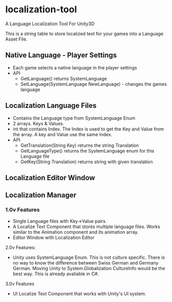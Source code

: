 # localization-tool
A Language Localization Tool For Unity3D

This is a string table to store localized text for your games into a Language Asset File. 

## Native Language - Player Settings
- Each game selects a native language in the player settings
- API
  - GetLanguage() returns SystemLanguage
  - SetLanguage(SystemLanguage NewLanguage) - changes the games language

## Localization Language Files
- Contains the Language type from SystemLanguage Enum
- 2 arrays. Keys & Values.
- int that contains Index. The Index is used to get the Key and Value from the array. A key and Value use the same Index.
- API
  - GetTranslation(String Key) returns the string Translation
  - GetLanguageType() returns the SystemLanguage enum for this Language file
  - GetKey(String Translation) returns string with given translation

## Localization Editor Window

## Localization Manager


### 1.0v Features 
- Single Language files with Key->Value pairs. 
- A Localize Text Component that stores multiple language files. Works similar to the Animation component and its animation array.
- Editor Window with Localization Editor

2.0v Features:
- Unity uses SystemLanguage Enum. This is not culture specific. There is no way to know the difference between Swiss German and Germany German. Moving Unity to System.Globalization CultureInfo would be the best way. This is already avaliable in C#. 

3.0v Features
- UI Localize Text Component that works with Unity's UI system. 
